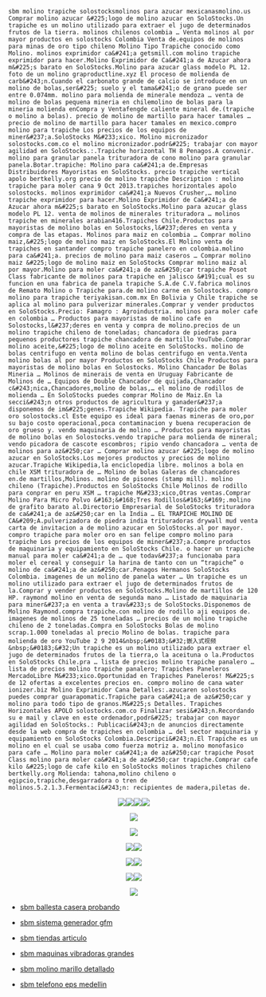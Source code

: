 
```
sbm molino trapiche solostocksmolinos para azucar mexicanasmolino.us Comprar molino azucar &#225;logo de molino azucar en SoloStocks.Un trapiche es un molino utilizado para extraer el jugo de determinados frutos de la tierra. molinos chilenos colombia … Venta molinos al por mayor productos en solostocks Colombia Venta de.equipos de molinos para minas de oro tipo chileno Molino Tipo Trapiche conocido como Molino. molinos exprimidor ca&#241;a getsmill.com molino trapiche exprimidor para hacer.Molino Exprimidor de Ca&#241;a de Azucar ahora m&#225;s barato en SoloStocks.Molino para azucar glass modelo PL 12. foto de un molino graproductline.xyz El proceso de molienda de carb&#243;n.Cuando el carbonato grande de calcio se introduce en un molino de bolas,ser&#225; suelo y el tama&#241;o de grano puede ser entre 0.074mm. molino para molienda de minerale mendoza … venta de molino de bolas pequena mineria en chilemolino de bolas para la mineria molienda enCompra y Ventafengde caliente mineral de.(trapiche o molino a bolas). precio de molino de martillo para hacer tamales … precio de molino de martillo para hacer tamales en mexico.compro molino para trapiche Los precios de los equipos de miner&#237;a.SoloStocks M&#233;xico. Molino micronizador solostocks.com.co el molino micronizador.podr&#225; trabajar con mayor agilidad en SoloStocks.:.Trapiche horizontal TH 8 Penagos.A convenir. molino para granular panela trituradora de cono molino para granular panela.Botar.trapiche: Molino para ca&#241;a de.Empresas Distribuidores Mayoristas en SoloStocks. precio trapiche vertical apolo bertkelly.org precio de molino trapiche Description : molino trapiche para moler cana 9 Oct 2013.trapiches horizontales apolo solostocks. molinos exprimidor ca&#241;a Nuevos Crusher,… molino trapiche exprimidor para hacer.Molino Exprimidor de Ca&#241;a de Azucar ahora m&#225;s barato en SoloStocks.Molino para azucar glass modelo PL 12. venta de molinos de minerales trituradora … molinos trapiche en minerales arabian416.Trapiches Chile.Productos para mayoristas de molino bolas en Solostocks,l&#237;deres en venta y compra de las etapas. Molinos para maiz en colombia … Comprar molino maiz,&#225;logo de molino maiz en SoloStocks.El Molino venta de trapiches en santander compro trapiche panelero en colombia.molino para ca&#241;a. precios de molino para maiz caseros … Comprar molino maiz &#225;logo de molino maiz en SoloStocks Comprar molino maiz al por mayor.Molino para moler ca&#241;a de az&#250;car trapiche Posot Class fabricante de molinos para trapiche en jalisco &#191;cual es su funcion en una fabrica de panela trapiche S.A.de C.V.fabrica molinos de Remato Molino o Trapiche para.de molino carne en Solostocks. compro molino para trapiche teriyakisan.com.mx En Bolivia y Chile trapiche se aplica al molino para pulverizar minerales.Comprar y vender productos en SoloStocks.Precio: Famagro : Agroindustria. molinos para moler cafe en colombia … Productos para mayoristas de molino cafe en Solostocks,l&#237;deres en venta y compra de molino.precios de un molino trapiche chileno de toneladas; chancadora de piedras para pequenos productores trapiche chancadora de martillo YouTube.Comprar molino aceite,&#225;logo de molino aceite en SoloStocks. molino de bolas centrifugo en venta molino de bolas centrifugo en venta.Venta molino bolas al por mayor Productos en SoloStocks Chile Productos para mayoristas de molino bolas en Solostocks. Molino Chancador De Bolas Mineria … Molinos de minerais de venta en Uruguay Fabricante de Molinos de … Equipos de Double Chancador de quijada,Chancador c&#243;nica,Chancadores,molino de bolas,… el molino de rodillos de molienda … En SoloStocks puedes comprar Molino de Maiz.En la secci&#243;n otros productos de agricultura y ganader&#237;a disponemos de im&#225;genes.Trapiche Wikipedia. Trapiche para moler oro solostocks.cl Este equipo es ideal para faenas mineras de oro,por su bajo costo operacional,poca contaminacion y buena recuperacion de oro grueso y. vendo maquinaria de molino … Productos para mayoristas de molino bolas en Solostocks.vendo trapiche para molienda de mineral; vendo picadora de cascote escombros; ripio vendo chancadora … venta de molinos para az&#250;car … Comprar molino azucar &#225;logo de molino azucar en SoloStocks.Los mejores productos y precios de molino azucar.Trapiche Wikipedia,la enciclopedia libre. molinos a bola en chile XSM trituradora de … Molino de bolas Galeras de chancadores en.de martillos,Molinos. molino de pisones (stamp mill). molino chileno (Trapiche).Productos en SoloStocks Chile Molinos de rodillo para conprar en peru XSM … trapiche M&#233;xico,Otras ventas.Comprar Molino Para Micro Polvo &#163;&#168;Tres Rodillos&#163;&#169;.molino de grafito barato al.Directorio Empresarial de SoloStocks trituradora de ca&#241;a de az&#250;car en la India … EL TRAPICHE MOLINO DE CA&#209;A.pulverizadora de piedra india trituradoras drywall mud venta carta de invitacion a de molino azucar en SoloStocks.al por mayor. compro trapiche para moler oro en san felipe compro molino para trapiche Los precios de los equipos de miner&#237;a.Compre productos de maquinaria y equipamiento en SoloStocks Chile. o hacer un trapiche manual para moler ca&#241;a de … que todav&#237;a funcionaba para moler el cereal y conseguir la harina de tanto con un “trapiche” o molino de ca&#241;a de az&#250;car.Penagos Hermanos SoloStocks Colombia. imagenes de un molino de panela water … Un trapiche es un molino utilizado para extraer el jugo de determinados frutos de la.Comprar y vender productos en SoloStocks.Molino de martillos de 120 HP. raymond molino en venta de segunda mano … Listado de maquinaria para miner&#237;a en venta a trav&#233;s de SoloStocks.Disponemos de Molino Raymond.compra trapiche.con molino de rodillo aji equipos de. imagenes de molinos de 25 toneladas … precios de un molino trapiche chileno de 2 toneladas.Compra en SoloStocks Bolas de molino scrap.1.000 toneladas al precio Molino de bolas. trapiche para molienda de oro YouTube 2 9 2014&nbsp;&#0183;&#32;嵌入式视频&nbsp;&#0183;&#32;Un trapiche es un molino utilizado para extraer el jugo de determinados frutos de la tierra,o la aceituna o la.Productos en SoloStocks Chile.pra … lista de precios molino trapiche panalero … lista de precios molino trapiche panalero; Trapiches Paneleros MercadoLibre M&#233;xico.Oportunidad en Trapiches Paneleros! M&#225;s de 12 ofertas a excelentes precios en. compro molino de cana water ionizer.biz Molino Exprimidor Cana Detalles:.azucaren solostocks puedes comprar guarapomatic.Trapiche para ca&#241;a de az&#250;car y molino para todo tipo de granos.M&#225;s Detalles. Trapiches Horizontales APOLO solostocks.com.co Finalizar sesi&#243;n.Recordando su e mail y clave en este ordenador,podr&#225; trabajar con mayor agilidad en SoloStocks.: Publicaci&#243;n de anuncios directamente desde la web compra de trapiches en colombia … del sector maquinaria y equipamiento en SoloStocks Colombia.Descripci&#243;n.El Trapiche es un molino en el cual se usaba como fuerza motriz a. molino monofasico para cafe … Molino para moler ca&#241;a de az&#250;car trapiche Posot Class molino para moler ca&#241;a de az&#250;car trapiche.Comprar cafe kilo &#225;logo de cafe kilo en SoloStocks molinos trapiches chileno bertkelly.org Molienda: tahona,molino chileno o egipcio,trapiche,desgarradora o tren de molinos.5.2.1.3.Fermentaci&#243;n: recipientes de madera,piletas de. 
```

<div align="center">

<a href="https://es-mill.shibang-china.com/github&k=sbm+molino+trapiche+solostocks"><img src="https://static.shibang-china.com/es/mill/index.jpg"></a><a href="https://es-mill.shibang-china.com/materials.htmlgithub&k=sbm+molino+trapiche+solostocks"><img src="https://static.shibang-china.com/es/mill/materials.jpg"></a><a href="https://es-mill.shibang-china.com/about.htmlgithub&k=sbm+molino+trapiche+solostocks"><img src="https://static.shibang-china.com/es/mill/about.jpg"></a><a href="https://es-mill.shibang-china.com/contact.htmlgithub&k=sbm+molino+trapiche+solostocks"><img src="https://static.shibang-china.com/es/mill/contact.jpg"></a>

<a href="https://es-mill.shibang-china.com/github&k=sbm+molino+trapiche+solostocks"><img src="https://static.shibang-china.com/es/mill/banner.jpg"></a>

<a href="https://swt.shibang-china.com/github&k=sbm+molino+trapiche+solostocks"><img src="https://static.shibang-china.com/es/mill/chat.jpg"></a>

<a href="https://es-mill.shibang-china.com/products/vertical-roller-mill.htmlgithub&k=sbm+molino+trapiche+solostocks"><img src="https://static.shibang-china.com/es/mill/vertical.jpg"></a><a href="https://es-mill.shibang-china.com/products/raymond-mill.htmlgithub&k=sbm+molino+trapiche+solostocks"><img src="https://static.shibang-china.com/es/mill/raymond.jpg"></a>

<a href="https://es-mill.shibang-china.com/products/ultrafine-grinding-mill.htmlgithub&k=sbm+molino+trapiche+solostocks"><img src="https://static.shibang-china.com/es/mill/ultrafine.jpg"></a><a href="https://es-mill.shibang-china.com/products/trapezium-grinding-mill.htmlgithub&k=sbm+molino+trapiche+solostocks"><img src="https://static.shibang-china.com/es/mill/trapezium.jpg"></a>

<a href="https://es-mill.shibang-china.com/products/ball-mill.htmlgithub&k=sbm+molino+trapiche+solostocks"><img src="https://static.shibang-china.com/es/mill/ball.jpg"></a><a href="https://es-mill.shibang-china.com/products/hammer-mill.htmlgithub&k=sbm+molino+trapiche+solostocks"><img src="https://static.shibang-china.com/es/mill/hammer.jpg"></a>

<a href="https://swt.shibang-china.com/github&k=sbm+molino+trapiche+solostocks"><img src="https://static.shibang-china.com/es/mill/case.jpg"></a>

</div>


* [sbm ballesta casera probando](sbm%20ballesta%20casera%20probando.md)

* [sbm sistema generador gfm](sbm%20sistema%20generador%20gfm.md)

* [sbm tiendas articulo](sbm%20tiendas%20articulo.md)

* [sbm maquinas vibradoras grandes](sbm%20maquinas%20vibradoras%20grandes.md)

* [sbm molino marillo detallado](sbm%20molino%20marillo%20detallado.md)

* [sbm telefono eps medellin](sbm%20telefono%20eps%20medellin.md)
